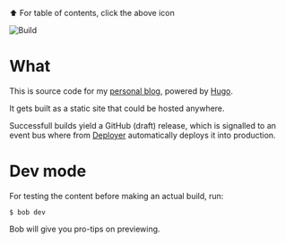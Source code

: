 ⬆️ For table of contents, click the above icon

![Build](https://github.com/joonas-fi/joonas.fi-blog/workflows/Build/badge.svg)

What
====

This is source code for my [personal blog](https://joonas.fi/), powered by [Hugo](https://gohugo.io/).

It gets built as a static site that could be hosted anywhere.

Successfull builds yield a GitHub (draft) release, which is signalled to an event bus where
from [Deployer](https://github.com/function61/deployer) automatically deploys it into production.


Dev mode
========

For testing the content before making an actual build, run:

```
$ bob dev
```

Bob will give you pro-tips on previewing.
